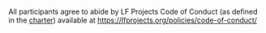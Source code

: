 All participants agree to abide by LF Projects Code of Conduct (as defined in the [charter](tsc/charter.md)) available at https://lfprojects.org/policies/code-of-conduct/